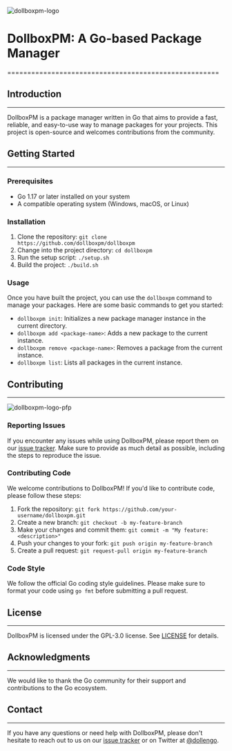 
![dollboxpm-logo](https://github.com/user-attachments/assets/0bcbb4c3-e426-44a8-958b-d564c4a618bf)

# DollboxPM: A Go-based Package Manager
=====================================================

## Introduction
---------------

DollboxPM is a package manager written in Go that aims to provide a fast, reliable, and easy-to-use way to manage packages for your projects. This project is open-source and welcomes contributions from the community.

## Getting Started
---------------

### Prerequisites

* Go 1.17 or later installed on your system
* A compatible operating system (Windows, macOS, or Linux)

### Installation

1. Clone the repository: `git clone https://github.com/dollboxpm/dollboxpm`
2. Change into the project directory: `cd dollboxpm`
3. Run the setup script: `./setup.sh`
4. Build the project: `./build.sh`

### Usage

Once you have built the project, you can use the `dollboxpm` command to manage your packages. Here are some basic commands to get you started:

* `dollboxpm init`: Initializes a new package manager instance in the current directory.
* `dollboxpm add <package-name>`: Adds a new package to the current instance.
* `dollboxpm remove <package-name>`: Removes a package from the current instance.
* `dollboxpm list`: Lists all packages in the current instance.

## Contributing
---------------

![dollboxpm-logo-pfp](https://github.com/user-attachments/assets/c829e890-e63e-4384-adfa-91c64f348e4a)


### Reporting Issues

If you encounter any issues while using DollboxPM, please report them on our [issue tracker](https://github.com/dollboxpm/dollboxpm/issues). Make sure to provide as much detail as possible, including the steps to reproduce the issue.

### Contributing Code

We welcome contributions to DollboxPM! If you'd like to contribute code, please follow these steps:

1. Fork the repository: `git fork https://github.com/your-username/dollboxpm.git`
2. Create a new branch: `git checkout -b my-feature-branch`
3. Make your changes and commit them: `git commit -m "My feature: <description>"`
4. Push your changes to your fork: `git push origin my-feature-branch`
5. Create a pull request: `git request-pull origin my-feature-branch`

### Code Style

We follow the official Go coding style guidelines. Please make sure to format your code using `go fmt` before submitting a pull request.

## License
-------

DollboxPM is licensed under the GPL-3.0 license. See [LICENSE](LICENSE) for details.

## Acknowledgments
---------------

We would like to thank the Go community for their support and contributions to the Go ecosystem.

## Contact
-------

If you have any questions or need help with DollboxPM, please don't hesitate to reach out to us on our [issue tracker](https://github.com/dollboxpm/dollboxpm/issues) or on Twitter at [@dollengo](https://twitter.com/dollengo).

